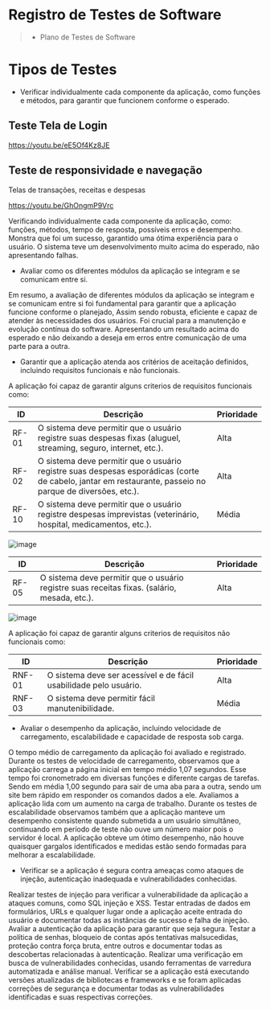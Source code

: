 # Registro de Testes de Software

> - Plano de Testes de Software

# Tipos de Testes

* Verificar individualmente cada componente da aplicação, como funções e métodos, para garantir que funcionem conforme o esperado.

## Teste Tela de Login

https://youtu.be/eE5Of4Kz8JE

## Teste de responsividade e navegação
Telas de transações, receitas e despesas

https://youtu.be/GhOngmP9Vrc


Verificando individualmente cada componente da aplicação, como: funções, métodos, tempo de resposta, possíveis erros e desempenho. Monstra que foi um sucesso, garantido uma ótima experiência para o usuário. O sistema teve um desenvolvimento muito acima do esperado, não apresentando falhas. 


* Avaliar como os diferentes módulos da aplicação se integram e se comunicam entre si.
 
Em resumo, a avaliação de diferentes módulos da aplicação se integram e se comunicam entre si foi fundamental para garantir que a aplicação funcione conforme o planejado, Assim sendo robusta, eficiente e capaz de atender às necessidades dos usuários. Foi crucial para a manutenção e evolução contínua do software. Apresentando um resultado acima do esperado e não deixando a deseja em erros entre comunicação de uma parte para a outra.


* Garantir que a aplicação atenda aos critérios de aceitação definidos, incluindo requisitos funcionais e não funcionais.

A aplicação foi capaz de garantir alguns criterios de requisitos funcionais como:

| **ID** | **Descrição** | **Prioridade** |
|--------|---------------|----------------|
| RF-01  | O sistema deve permitir que o usuário registre suas despesas fixas (aluguel, streaming, seguro, internet, etc.). | Alta |
| RF-02  | O sistema deve permitir que o usuário registre suas despesas esporádicas (corte de cabelo, jantar em restaurante, passeio no parque de diversões, etc.). | Alta |
| RF-10  | O sistema deve permitir que o usuário registre despesas imprevistas (veterinário, hospital, medicamentos, etc.). | Média |

![image](https://github.com/ICEI-PUC-Minas-PMV-ADS/pmv-ads-2023-2-e2-proj-int-t11-pmv-ads-2023-2-e2-t11-projcontrolafacil/assets/131082433/ced5f728-94c2-47a4-9aab-9a7637749c13)

| **ID** | **Descrição** | **Prioridade** |
|--------|---------------|----------------|
| RF-05  | O sistema deve permitir que o usuário registre suas receitas fixas. (salário, mesada, etc.). | Alta |

![image](https://github.com/ICEI-PUC-Minas-PMV-ADS/pmv-ads-2023-2-e2-proj-int-t11-pmv-ads-2023-2-e2-t11-projcontrolafacil/assets/131082433/3c8c56c3-d8b4-4a69-af77-e499c8d3152e)

A aplicação foi capaz de garantir alguns criterios de requisitos não funcionais como:

| **ID** | **Descrição** | **Prioridade** |
|--------|---------------|----------------|
| RNF-01  | O sistema deve ser acessível e de fácil usabilidade pelo usuário. | Alta |
| RNF-03  | O sistema deve permitir fácil manutenibilidade. | Média |

* Avaliar o desempenho da aplicação, incluindo velocidade de carregamento, escalabilidade e capacidade de resposta sob carga.

O tempo médio de carregamento da aplicação foi avaliado e registrado. Durante os testes de velocidade de carregamento, observamos que a aplicação carrega a página inicial em tempo médio 1,07 segundos.
Esse tempo foi cronometrado em diversas funções e diferente cargas de tarefas. Sendo em média  1,00 segundo para sair de uma aba para a outra, sendo um site bem rápido em responder os comandos dados a ele.
Avaliamos a aplicação lida com um aumento na carga de trabalho. Durante os testes de escalabilidade observamos também que a aplicação manteve um desempenho consistente quando submetida a um usuário simultâneo, continuando em período de teste não ouve um número maior pois o servidor é local. A aplicação obteve um ótimo desempenho, não houve quaisquer gargalos identificados e medidas estão sendo formadas para melhorar a escalabilidade.

* Verificar se a aplicação é segura contra ameaças como ataques de injeção, autenticação inadequada e vulnerabilidades conhecidas.

Realizar testes de injeção para verificar a vulnerabilidade da aplicação a ataques comuns, como SQL injeção e XSS. Testar entradas de dados em formulários, URLs e qualquer lugar onde a aplicação aceite entrada do usuário e documentar todas as instâncias de sucesso e falha de injeção.
Avaliar a autenticação da aplicação para garantir que seja segura. Testar a política de senhas, bloqueio de contas após tentativas malsucedidas, proteção contra força bruta, entre outros e documentar todas as descobertas relacionadas à autenticação.
Realizar uma verificação em busca de vulnerabilidades conhecidas, usando ferramentas de varredura automatizada e análise manual. Verificar se a aplicação está executando versões atualizadas de bibliotecas e frameworks e se foram aplicadas correções de segurança e documentar todas as vulnerabilidades identificadas e suas respectivas correções.
